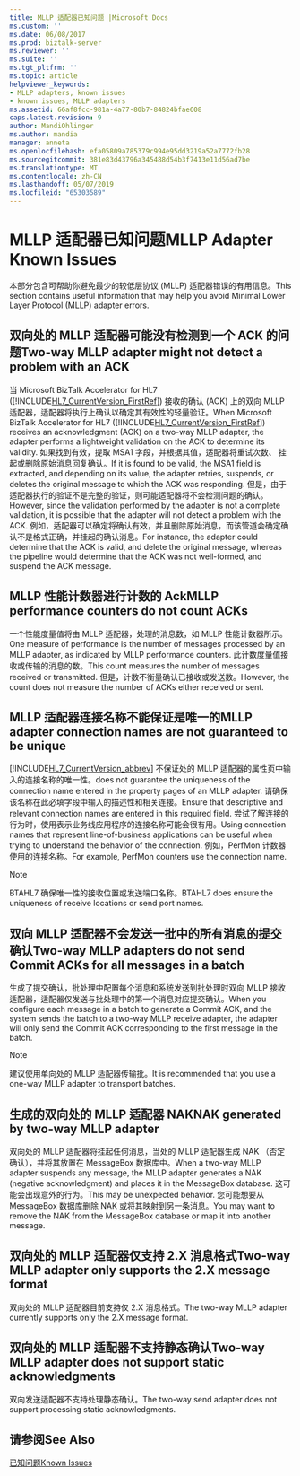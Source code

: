 ```yaml
---
title: MLLP 适配器已知问题 |Microsoft Docs
ms.custom: ''
ms.date: 06/08/2017
ms.prod: biztalk-server
ms.reviewer: ''
ms.suite: ''
ms.tgt_pltfrm: ''
ms.topic: article
helpviewer_keywords:
- MLLP adapters, known issues
- known issues, MLLP adapters
ms.assetid: 66af8fcc-981a-4a77-80b7-84824bfae608
caps.latest.revision: 9
author: MandiOhlinger
ms.author: mandia
manager: anneta
ms.openlocfilehash: efa05809a785379c994e95dd3219a52a7772fb28
ms.sourcegitcommit: 381e83d43796a345488d54b3f7413e11d56ad7be
ms.translationtype: MT
ms.contentlocale: zh-CN
ms.lasthandoff: 05/07/2019
ms.locfileid: "65303589"
---
```

# <a name="mllp-adapter-known-issues"></a><span data-ttu-id="d51e4-102">MLLP 适配器已知问题</span><span class="sxs-lookup"><span data-stu-id="d51e4-102">MLLP Adapter Known Issues</span></span>
<span data-ttu-id="d51e4-103">本部分包含可帮助你避免最少的较低层协议 (MLLP) 适配器错误的有用信息。</span><span class="sxs-lookup"><span data-stu-id="d51e4-103">This section contains useful information that may help you avoid Minimal Lower Layer Protocol (MLLP) adapter errors.</span></span>  
  
## <a name="two-way-mllp-adapter-might-not-detect-a-problem-with-an-ack"></a><span data-ttu-id="d51e4-104">双向处的 MLLP 适配器可能没有检测到一个 ACK 的问题</span><span class="sxs-lookup"><span data-stu-id="d51e4-104">Two-way MLLP adapter might not detect a problem with an ACK</span></span>  
 <span data-ttu-id="d51e4-105">当 Microsoft BizTalk Accelerator for HL7 ([!INCLUDE[HL7_CurrentVersion_FirstRef](../../includes/hl7-currentversion-firstref-md.md)]) 接收的确认 (ACK) 上的双向 MLLP 适配器，适配器将执行上确认以确定其有效性的轻量验证。</span><span class="sxs-lookup"><span data-stu-id="d51e4-105">When Microsoft BizTalk Accelerator for HL7 ([!INCLUDE[HL7_CurrentVersion_FirstRef](../../includes/hl7-currentversion-firstref-md.md)]) receives an acknowledgment (ACK) on a two-way MLLP adapter, the adapter performs a lightweight validation on the ACK to determine its validity.</span></span> <span data-ttu-id="d51e4-106">如果找到有效，提取 MSA1 字段，并根据其值，适配器将重试次数、 挂起或删除原始消息回复确认。</span><span class="sxs-lookup"><span data-stu-id="d51e4-106">If it is found to be valid, the MSA1 field is extracted, and depending on its value, the adapter retries, suspends, or deletes the original message to which the ACK was responding.</span></span> <span data-ttu-id="d51e4-107">但是，由于适配器执行的验证不是完整的验证，则可能适配器将不会检测问题的确认。</span><span class="sxs-lookup"><span data-stu-id="d51e4-107">However, since the validation performed by the adapter is not a complete validation, it is possible that the adapter will not detect a problem with the ACK.</span></span> <span data-ttu-id="d51e4-108">例如，适配器可以确定将确认有效，并且删除原始消息，而该管道会确定确认不是格式正确，并挂起的确认消息。</span><span class="sxs-lookup"><span data-stu-id="d51e4-108">For instance, the adapter could determine that the ACK is valid, and delete the original message, whereas the pipeline would determine that the ACK was not well-formed, and suspend the ACK message.</span></span>  
  
## <a name="mllp-performance-counters-do-not-count-acks"></a><span data-ttu-id="d51e4-109">MLLP 性能计数器进行计数的 Ack</span><span class="sxs-lookup"><span data-stu-id="d51e4-109">MLLP performance counters do not count ACKs</span></span>  
 <span data-ttu-id="d51e4-110">一个性能度量值将由 MLLP 适配器，处理的消息数，如 MLLP 性能计数器所示。</span><span class="sxs-lookup"><span data-stu-id="d51e4-110">One measure of performance is the number of messages processed by an MLLP adapter, as indicated by MLLP performance counters.</span></span> <span data-ttu-id="d51e4-111">此计数度量值接收或传输的消息的数。</span><span class="sxs-lookup"><span data-stu-id="d51e4-111">This count measures the number of messages received or transmitted.</span></span> <span data-ttu-id="d51e4-112">但是，计数不衡量确认已接收或发送数。</span><span class="sxs-lookup"><span data-stu-id="d51e4-112">However, the count does not measure the number of ACKs either received or sent.</span></span>  
  
## <a name="mllp-adapter-connection-names-are-not-guaranteed-to-be-unique"></a><span data-ttu-id="d51e4-113">MLLP 适配器连接名称不能保证是唯一的</span><span class="sxs-lookup"><span data-stu-id="d51e4-113">MLLP adapter connection names are not guaranteed to be unique</span></span>  
 [!INCLUDE[HL7_CurrentVersion_abbrev](../../includes/hl7-currentversion-abbrev-md.md)] <span data-ttu-id="d51e4-114">不保证处的 MLLP 适配器的属性页中输入的连接名称的唯一性。</span><span class="sxs-lookup"><span data-stu-id="d51e4-114">does not guarantee the uniqueness of the connection name entered in the property pages of an MLLP adapter.</span></span> <span data-ttu-id="d51e4-115">请确保该名称在此必填字段中输入的描述性和相关连接。</span><span class="sxs-lookup"><span data-stu-id="d51e4-115">Ensure that descriptive and relevant connection names are entered in this required field.</span></span> <span data-ttu-id="d51e4-116">尝试了解连接的行为时，使用表示业务线应用程序的连接名称可能会很有用。</span><span class="sxs-lookup"><span data-stu-id="d51e4-116">Using connection names that represent line-of-business applications can be useful when trying to understand the behavior of the connection.</span></span> <span data-ttu-id="d51e4-117">例如，PerfMon 计数器使用的连接名称。</span><span class="sxs-lookup"><span data-stu-id="d51e4-117">For example, PerfMon counters use the connection name.</span></span>  
  
> [!NOTE]
>  <span data-ttu-id="d51e4-118">BTAHL7 确保唯一性的接收位置或发送端口名称。</span><span class="sxs-lookup"><span data-stu-id="d51e4-118">BTAHL7 does ensure the uniqueness of receive locations or send port names.</span></span>  
  
## <a name="two-way-mllp-adapters-do-not-send-commit-acks-for-all-messages-in-a-batch"></a><span data-ttu-id="d51e4-119">双向 MLLP 适配器不会发送一批中的所有消息的提交确认</span><span class="sxs-lookup"><span data-stu-id="d51e4-119">Two-way MLLP adapters do not send Commit ACKs for all messages in a batch</span></span>  
 <span data-ttu-id="d51e4-120">生成了提交确认，批处理中配置每个消息和系统发送到批处理时双向 MLLP 接收适配器，适配器仅发送与批处理中的第一个消息对应提交确认。</span><span class="sxs-lookup"><span data-stu-id="d51e4-120">When you configure each message in a batch to generate a Commit ACK, and the system sends the batch to a two-way MLLP receive adapter, the adapter will only send the Commit ACK corresponding to the first message in the batch.</span></span>  
  
> [!NOTE]
>  <span data-ttu-id="d51e4-121">建议使用单向处的 MLLP 适配器传输批。</span><span class="sxs-lookup"><span data-stu-id="d51e4-121">It is recommended that you use a one-way MLLP adapter to transport batches.</span></span>  
  
## <a name="nak-generated-by-two-way-mllp-adapter"></a><span data-ttu-id="d51e4-122">生成的双向处的 MLLP 适配器 NAK</span><span class="sxs-lookup"><span data-stu-id="d51e4-122">NAK generated by two-way MLLP adapter</span></span>  
 <span data-ttu-id="d51e4-123">双向处的 MLLP 适配器将挂起任何消息，当处的 MLLP 适配器生成 NAK （否定确认），并将其放置在 MessageBox 数据库中。</span><span class="sxs-lookup"><span data-stu-id="d51e4-123">When a two-way MLLP adapter suspends any message, the MLLP adapter generates a NAK (negative acknowledgment) and places it in the MessageBox database.</span></span> <span data-ttu-id="d51e4-124">这可能会出现意外的行为。</span><span class="sxs-lookup"><span data-stu-id="d51e4-124">This may be unexpected behavior.</span></span> <span data-ttu-id="d51e4-125">您可能想要从 MessageBox 数据库删除 NAK 或将其映射到另一条消息。</span><span class="sxs-lookup"><span data-stu-id="d51e4-125">You may want to remove the NAK from the MessageBox database or map it into another message.</span></span>  
  
## <a name="two-way-mllp-adapter-only-supports-the-2x-message-format"></a><span data-ttu-id="d51e4-126">双向处的 MLLP 适配器仅支持 2.X 消息格式</span><span class="sxs-lookup"><span data-stu-id="d51e4-126">Two-way MLLP adapter only supports the 2.X message format</span></span>  
 <span data-ttu-id="d51e4-127">双向处的 MLLP 适配器目前支持仅 2.X 消息格式。</span><span class="sxs-lookup"><span data-stu-id="d51e4-127">The two-way MLLP adapter currently supports only the 2.X message format.</span></span>  
  
## <a name="two-way-mllp-adapter-does-not-support-static-acknowledgments"></a><span data-ttu-id="d51e4-128">双向处的 MLLP 适配器不支持静态确认</span><span class="sxs-lookup"><span data-stu-id="d51e4-128">Two-way MLLP adapter does not support static acknowledgments</span></span>  
 <span data-ttu-id="d51e4-129">双向发送适配器不支持处理静态确认。</span><span class="sxs-lookup"><span data-stu-id="d51e4-129">The two-way send adapter does not support processing static acknowledgments.</span></span>  
  
## <a name="see-also"></a><span data-ttu-id="d51e4-130">请参阅</span><span class="sxs-lookup"><span data-stu-id="d51e4-130">See Also</span></span>  
 [<span data-ttu-id="d51e4-131">已知问题</span><span class="sxs-lookup"><span data-stu-id="d51e4-131">Known Issues</span></span>](../../adapters-and-accelerators/accelerator-hl7/known-issues1.md)